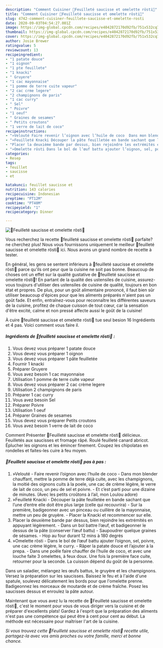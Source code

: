 ```yaml
---
description: "Comment Cuisiner 🍃Feuilleté saucisse et omelette rösti🍃"
title: "Comment Cuisiner 🍃Feuilleté saucisse et omelette rösti🍃"
slug: 4742-comment-cuisiner-feuillete-saucisse-et-omelette-rosti
date: 2020-09-03T04:54:27.001Z
image: https://img-global.cpcdn.com/recipes/e4042872170d92fb/751x532cq70/🍃feuillete-saucisse-et-omelette-rosti🍃-photo-principale-de-la-recette.jpg
thumbnail: https://img-global.cpcdn.com/recipes/e4042872170d92fb/751x532cq70/🍃feuillete-saucisse-et-omelette-rosti🍃-photo-principale-de-la-recette.jpg
cover: https://img-global.cpcdn.com/recipes/e4042872170d92fb/751x532cq70/🍃feuillete-saucisse-et-omelette-rosti🍃-photo-principale-de-la-recette.jpg
author: Josie Brewer
ratingvalue: 5
reviewcount: 13
recipeingredient:
- "1 patate douce"
- "1 oignon"
- "1 pte feuillete"
- "1 knacki"
- " Gruyere"
- "1 cac mayonnaise"
- "1 pomme de terre cuite vapeur"
- "2 cac crme legere"
- "2 champignons de paris"
- "1 cac curry"
- " Sel"
- " Poivre"
- "1 oeuf"
- " Graines de sesames"
- " Petits croutons"
- "1 verre de lait de coco"
recipeinstructions:
- "»Velouté Faire revenir l’oignon avec l’huile de coco  Dans mon blender chauffant, mettre la pomme de terre déjà cuite, avec les champignons, la moitié des oignons cuits à la poele, une cac de crème légère, le verre de lait de coco, un peu de sel et poivre. Et c’est parti pour une dizaine de minutes. (Avec les petits croûtons à l’ail, mon Loulou adore)"
- "»Feuilleté Knacki Découper la pâte feuilletée en bande sachant que l’une d’entre elle doit être plus large (celle qui recouvrira) Sur la première, badigeonner avec un pinceau ou cuillère de la mayonnaise, mettre un peu de gruyère. Placer la Knacki et recommencer sur elle."
- "Placer la deuxième bande par dessus, bien rejoindre les extrémités en appuyant légèrement. Dans un bol battre l’œuf, et badigeonner le dessus de la pâte (conserver l’œuf battu) Saupoudrer quelque graines de sésames. Hop au four durant 12 mins à 180 degrés"
- "»Omelette rösti Dans le bol de l’œuf battu ajouter l’oignon, sel, poivre, une cac crème légère, le curry. Râper la patate douce et l’ajouter à la prepa. Dans une poêle faire chauffer de l’huile de coco, et avec une louche faite 3 omelettes, à feux doux. Une fois la première face cuite, retourner pour la seconde. La cuisson dépend du goût de la personne."
categories:
- Resep
tags:
- feuillet
- saucisse
- et

katakunci: feuillet saucisse et 
nutrition: 143 calories
recipecuisine: Indonesian
preptime: "PT12M"
cooktime: "PT40M"
recipeyield: "1"
recipecategory: Dinner

---
```



![🍃Feuilleté saucisse et omelette rösti🍃](https://img-global.cpcdn.com/recipes/e4042872170d92fb/751x532cq70/🍃feuillete-saucisse-et-omelette-rosti🍃-photo-principale-de-la-recette.jpg)

Vous recherchez la recette 🍃feuilleté saucisse et omelette rösti🍃 parfaite? ne cherchez plus! Nous vous fournissons uniquement le meilleur 🍃feuilleté saucisse et omelette rösti🍃 ici. Nous avons un grand nombre de recette à tester.

En général, les gens se sentent inférieurs à 🍃feuilleté saucisse et omelette rösti🍃 parce qu'ils ont peur que la cuisine ne soit pas bonne. Beaucoup de choses ont un effet sur la qualité gustative de 🍃feuilleté saucisse et omelette rösti🍃! En partant de la qualité des ustensiles de cuisine, assurez-vous toujours d'utiliser des ustensiles de cuisine de qualité, toujours en bon état et propres. De plus, pour un goût alimentaire prononcé, il faut bien sûr utiliser beaucoup d'épices pour que les aliments préparés n'aient pas un goût fade. Et enfin, entraînez-vous pour reconnaître les différentes saveurs de la cuisine, profitez de chaque cuisson de tout cœur, car la sensation d'être excité, calme et non pressé affecte aussi le goût de la cuisine!

<!--inarticleads1-->

À cuire 🍃feuilleté saucisse et omelette rösti🍃 tue seul besion 16 Ingrédients et 4 pas. Voici comment vous faire il.

##### Ingrédients de 🍃feuilleté saucisse et omelette rösti🍃 :

1. Vous devez vous préparer 1 patate douce
1. Vous devez vous préparer 1 oignon
1. Vous devez vous préparer 1 pâte feuilletée
1. Fournir 1 knacki
1. Préparer  Gruyere
1. Vous avez besoin 1 cac mayonnaise
1. Utilisation 1 pomme de terre cuite vapeur
1. Vous devez vous préparer 2 cac crème legere
1. Utilisation 2 champignons de paris
1. Préparer 1 cac curry
1. Vous avez besoin  Sel
1. Préparer  Poivre
1. Utilisation 1 oeuf
1. Préparer  Graines de sesames
1. Vous devez vous préparer  Petits croutons
1. Vous avez besoin 1 verre de lait de coco


Comment Présenter 🍃Feuilleté saucisse et omelette rösti🍃 délicieux. Feuilletés aux saucisses et fromage râpé. Roulé feuilleté canard abricot. Éplucher les oignons et les émincer finement. Coupez les chipolatas en rondelles et faites-les cuire à feu moyen. 

<!--inarticleads2-->

##### 🍃Feuilleté saucisse et omelette rösti🍃 pas à pas :

1. »Velouté - Faire revenir l’oignon avec l’huile de coco  - Dans mon blender chauffant, mettre la pomme de terre déjà cuite, avec les champignons, la moitié des oignons cuits à la poele, une cac de crème légère, le verre de lait de coco, un peu de sel et poivre. - Et c’est parti pour une dizaine de minutes. (Avec les petits croûtons à l’ail, mon Loulou adore)
1. »Feuilleté Knacki - Découper la pâte feuilletée en bande sachant que l’une d’entre elle doit être plus large (celle qui recouvrira) - Sur la première, badigeonner avec un pinceau ou cuillère de la mayonnaise, mettre un peu de gruyère. - Placer la Knacki et recommencer sur elle.
1. Placer la deuxième bande par dessus, bien rejoindre les extrémités en appuyant légèrement. - Dans un bol battre l’œuf, et badigeonner le dessus de la pâte (conserver l’œuf battu) - Saupoudrer quelque graines de sésames. - Hop au four durant 12 mins à 180 degrés
1. »Omelette rösti - Dans le bol de l’œuf battu ajouter l’oignon, sel, poivre, une cac crème légère, le curry. - Râper la patate douce et l’ajouter à la prepa. - Dans une poêle faire chauffer de l’huile de coco, et avec une louche faite 3 omelettes, à feux doux. Une fois la première face cuite, retourner pour la seconde. La cuisson dépend du goût de la personne.


Dans un saladier, mélangez les œufs battus, le gruyère et les champignons. Versez la préparation sur les saucisses. Baissez le feu et à l&#39;aide d&#39;une spatule, soulevez délicatement les bords pour que l&#39;omelette prenne. Badigeonnez les morceaux de moutarde et de crème fraîche. Posez les saucisses dessus et enroulez la pâte autour. 

<!--inarticleads1-->

<p>
Maintenant que vous avez lu la recette de 🍃Feuilleté saucisse et omelette rösti🍃, c'est le moment pour vous de vous diriger vers la cuisine et de préparer d'excellents plats! Gardez à l'esprit que la préparation des aliments n'est pas une compétence qui peut être à cent pour cent au début. La méthode est nécessaire pour maîtriser l'art de la cuisine.
</p>

<p>
<i>Si vous trouvez cette 🍃Feuilleté saucisse et omelette rösti🍃 recette utile, partagez-la avec vos amis proches ou votre famille, merci et bonne chance.</i>
</p>

